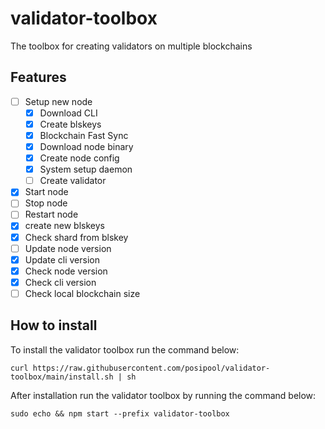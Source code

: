 # validator-toolbox
The toolbox for creating validators on multiple blockchains

## Features
- [ ] Setup new node
  - [x] Download CLI
  - [x] Create blskeys
  - [x] Blockchain Fast Sync
  - [x] Download node binary
  - [x] Create node config
  - [x] System setup daemon
  - [ ] Create validator
- [x] Start node
- [ ] Stop node
- [ ] Restart node
- [x] create new blskeys
- [x] Check shard from blskey
- [ ] Update node version
- [x] Update cli version
- [x] Check node version
- [x] Check cli version
- [ ] Check local blockchain size
## How to install
To install the validator toolbox run the command below:

```
curl https://raw.githubusercontent.com/posipool/validator-toolbox/main/install.sh | sh
```
After installation run the validator toolbox by running the command below:

```
sudo echo && npm start --prefix validator-toolbox
```

